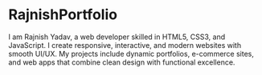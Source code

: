# RajnishPortfolio
I am Rajnish Yadav, a web developer skilled in HTML5, CSS3, and JavaScript. I create responsive, interactive, and modern websites with smooth UI/UX. My projects include dynamic portfolios, e-commerce sites, and web apps that combine clean design with functional excellence.
